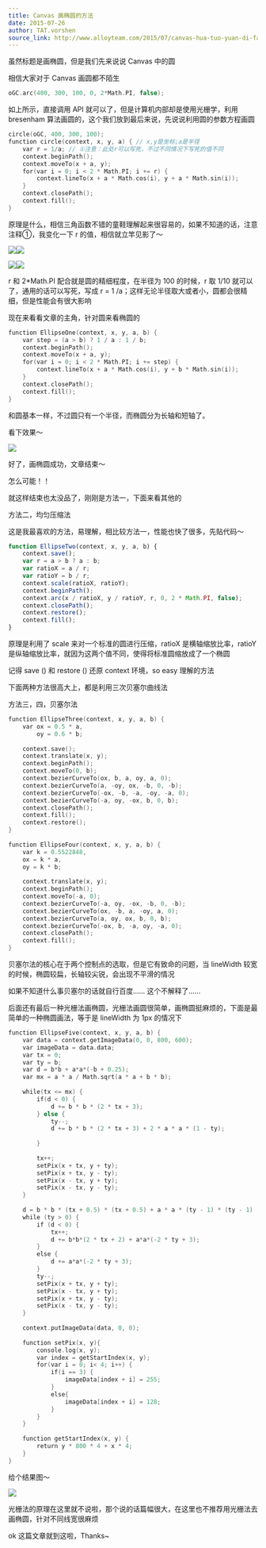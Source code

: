 ```yaml
---
title: Canvas 画椭圆的方法
date: 2015-07-26
author: TAT.vorshen
source_link: http://www.alloyteam.com/2015/07/canvas-hua-tuo-yuan-di-fang-fa/
---
```


<!-- {% raw %} - for jekyll -->

虽然标题是画椭圆，但是我们先来说说 Canvas 中的圆

相信大家对于 Canvas 画圆都不陌生

```c
oGC.arc(400, 300, 100, 0, 2*Math.PI, false);
```

如上所示，直接调用 API 就可以了，但是计算机内部却是使用光栅学，利用 bresenham 算法画圆的，这个我们放到最后来说，先说说利用圆的参数方程画圆

```c
circle(oGC, 400, 300, 100);
function circle(context, x, y, a) { // x,y是坐标;a是半径
    var r = 1/a; // ①注意：此处r可以写死，不过不同情况下写死的值不同
    context.beginPath();
    context.moveTo(x + a, y);
    for(var i = 0; i < 2 * Math.PI; i += r) {
        context.lineTo(x + a * Math.cos(i), y + a * Math.sin(i));
    }
    context.closePath();
    context.fill();
}
```

原理是什么，相信三角函数不错的童鞋理解起来很容易的，如果不知道的话，注意注释①，我变化一下 r 的值，相信就立竿见影了～

![](http://www.alloyteam.com/wp-content/uploads/2015/07/1.png)![](http://www.alloyteam.com/wp-content/uploads/2015/07/2.png)

![](http://www.alloyteam.com/wp-content/uploads/2015/07/3.png)![](http://www.alloyteam.com/wp-content/uploads/2015/07/43.png)

r 和 2\*Math.PI 配合就是圆的精细程度，在半径为 100 的时候，r 取 1/10 就可以了，通用的话可以写死，写成 r = 1 /a；这样无论半径取大或者小，圆都会很精细，但是性能会有很大影响

现在来看看文章的主角，针对圆来看椭圆的

```c
function EllipseOne(context, x, y, a, b) {
    var step = (a > b) ? 1 / a : 1 / b;
    context.beginPath();
    context.moveTo(x + a, y);
    for(var i = 0; i < 2 * Math.PI; i += step) {
        context.lineTo(x + a * Math.cos(i), y + b * Math.sin(i));
    }
    context.closePath();
    context.fill();
}
```

和圆基本一样，不过圆只有一个半径，而椭圆分为长轴和短轴了。

看下效果～

![](http://www.alloyteam.com/wp-content/uploads/2015/07/51.png)

好了，画椭圆成功，文章结束～

怎么可能！！

就这样结束也太没品了，刚刚是方法一，下面来看其他的

方法二，均匀压缩法

这是我最喜欢的方法，易理解，相比较方法一，性能也快了很多，先贴代码～

```javascript
function EllipseTwo(context, x, y, a, b) {
    context.save();
    var r = a > b ? a : b;
    var ratioX = a / r;
    var ratioY = b / r;
    context.scale(ratioX, ratioY);
    context.beginPath();
    context.arc(x / ratioX, y / ratioY, r, 0, 2 * Math.PI, false);
    context.closePath();
    context.restore();
    context.fill();
}
```

原理是利用了 scale 来对一个标准的圆进行压缩，ratioX 是横轴缩放比率，ratioY 是纵轴缩放比率，就因为这两个值不同，使得将标准圆缩放成了一个椭圆

记得 save () 和 restore () 还原 context 环境，so easy 理解的方法

下面两种方法很高大上，都是利用三次贝塞尔曲线法

方法三，四，贝塞尔法

```c
function EllipseThree(context, x, y, a, b) {
    var ox = 0.5 * a,
        oy = 0.6 * b;
 
    context.save();
    context.translate(x, y);
    context.beginPath();
    context.moveTo(0, b);
    context.bezierCurveTo(ox, b, a, oy, a, 0);
    context.bezierCurveTo(a, -oy, ox, -b, 0, -b);
    context.bezierCurveTo(-ox, -b, -a, -oy, -a, 0);
    context.bezierCurveTo(-a, oy, -ox, b, 0, b);
    context.closePath();
    context.fill();
    context.restore();
}
 
function EllipseFour(context, x, y, a, b) {
    var k = 0.5522848,
    ox = k * a,
    oy = k * b;
 
    context.translate(x, y);
    context.beginPath();
    context.moveTo(-a, 0);
    context.bezierCurveTo(-a, oy, -ox, -b, 0, -b);
    context.bezierCurveTo(ox, -b, a, -oy, a, 0);
    context.bezierCurveTo(a, oy, ox, b, 0, b);
    context.bezierCurveTo(-ox, b, -a, oy, -a, 0);
    context.closePath();
    context.fill();
}
```

贝塞尔法的核心在于两个控制点的选取，但是它有致命的问题，当 lineWidth 较宽的时候，椭圆较扁，长轴较尖锐，会出现不平滑的情况

如果不知道什么事贝塞尔的话就自行百度…… 这个不解释了……

后面还有最后一种光栅法画椭圆，光栅法画圆很简单，画椭圆挺麻烦的，下面是最简单的一种椭圆画法，等于是 lineWidth 为 1px 的情况下

```c
function EllipseFive(context, x, y, a, b) {
    var data = context.getImageData(0, 0, 800, 600);
    var imageData = data.data;
    var tx = 0;
    var ty = b;
    var d = b*b + a*a*(-b + 0.25);
    var mx = a * a / Math.sqrt(a * a + b * b);
 
    while(tx <= mx) {
        if(d < 0) {
            d += b * b * (2 * tx + 3);
        } else {
            ty--;
            d += b * b * (2 * tx + 3) + 2 * a * a * (1 - ty);
            
        }
 
        tx++;
        setPix(x + tx, y + ty);
        setPix(x + tx, y - ty);
        setPix(x - tx, y + ty);
        setPix(x - tx, y - ty);
    }
 
    d = b * b * (tx + 0.5) * (tx + 0.5) + a * a * (ty - 1) * (ty - 1) - a * a * b * b;
    while (ty > 0) {
        if (d < 0) {
            tx++;
            d += b*b*(2 * tx + 2) + a*a*(-2 * ty + 3);
        }
        else {
            d += a*a*(-2 * ty + 3);
        }
        ty--;
        setPix(x + tx, y + ty);
        setPix(x - tx, y + ty);
        setPix(x + tx, y - ty);
        setPix(x - tx, y - ty);
    }
 
    context.putImageData(data, 0, 0);
 
    function setPix(x, y){
        console.log(x, y);
        var index = getStartIndex(x, y);
        for(var i = 0; i< 4; i++) {
            if(i == 3) {
                imageData[index + i] = 255;
            }
            else{
                imageData[index + i] = 128;
            }
        }
    }
 
    function getStartIndex(x, y) {
        return y * 800 * 4 + x * 4;
    }
}
```

给个结果图～

![](http://www.alloyteam.com/wp-content/uploads/2015/07/61.png)

光栅法的原理在这里就不说啦，那个说的话篇幅很大，在这里也不推荐用光栅法去画椭圆，针对不同线宽很麻烦

ok 这篇文章就到这啦，Thanks~

<!-- {% endraw %} - for jekyll -->